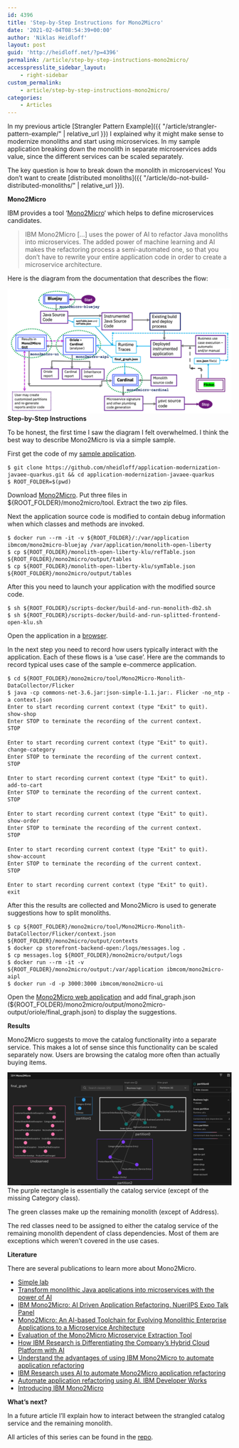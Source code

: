 ```yaml
---
id: 4396
title: 'Step-by-Step Instructions for Mono2Micro'
date: '2021-02-04T08:54:39+00:00'
author: 'Niklas Heidloff'
layout: post
guid: 'http://heidloff.net/?p=4396'
permalink: /article/step-by-step-instructions-mono2micro/
accesspresslite_sidebar_layout:
    - right-sidebar
custom_permalink:
    - article/step-by-step-instructions-mono2micro/
categories:
    - Articles
---
```


In my previous article [Strangler Pattern Example]({{ "/article/strangler-pattern-example/" | relative_url }}) I explained why it might make sense to modernize monoliths and start using microservices. In my sample application breaking down the monolith in separate microservices adds value, since the different services can be scaled separately.

The key question is how to break down the monolith in microservices! You don’t want to create [distributed monoliths]({{ "/article/do-not-build-distributed-monoliths/" | relative_url }}).

**Mono2Micro**

IBM provides a tool ‘[Mono2Micro](http://ibm.biz/Mono2Micro)‘ which helps to define microservices candidates.

> IBM Mono2Micro \[…\] uses the power of AI to refactor Java monoliths into microservices. The added power of machine learning and AI makes the refactoring process a semi-automated one, so that you don’t have to rewrite your entire application code in order to create a microservice architecture.

Here is the diagram from the documentation that describes the flow:

![image](/assets/img/2021/02/Mono2Micro-architecture.png)  
**Step-by-Step Instructions**

To be honest, the first time I saw the diagram I felt overwhelmed. I think the best way to describe Mono2Micro is via a simple sample.

First get the code of my [sample application](https://github.com/nheidloff/application-modernization-javaee-quarkus).

```
$ git clone https://github.com/nheidloff/application-modernization-javaee-quarkus.git && cd application-modernization-javaee-quarkus
$ ROOT_FOLDER=$(pwd)
```

Download [Mono2Micro](http://ibm.biz/Mono2Micro). Put three files in ${ROOT\_FOLDER}/mono2micro/tool. Extract the two zip files.

Next the application source code is modified to contain debug information when which classes and methods are invoked.

```
$ docker run --rm -it -v ${ROOT_FOLDER}/:/var/application ibmcom/mono2micro-bluejay /var/application/monolith-open-liberty
$ cp ${ROOT_FOLDER}/monolith-open-liberty-klu/refTable.json ${ROOT_FOLDER}/mono2micro/output/tables
$ cp ${ROOT_FOLDER}/monolith-open-liberty-klu/symTable.json ${ROOT_FOLDER}/mono2micro/output/tables
```

After this you need to launch your application with the modified source code.

```
$ sh ${ROOT_FOLDER}/scripts-docker/build-and-run-monolith-db2.sh
$ sh ${ROOT_FOLDER}/scripts-docker/build-and-run-splitted-frontend-open-klu.sh
```

Open the application in a [browser](http://localhost/CustomerOrderServicesWeb).

In the next step you need to record how users typically interact with the application. Each of these flows is a ‘use case’. Here are the commands to record typical uses case of the sample e-commerce application.

```
$ cd ${ROOT_FOLDER}/mono2micro/tool/Mono2Micro-Monolith-DataCollector/Flicker
$ java -cp commons-net-3.6.jar:json-simple-1.1.jar:. Flicker -no_ntp -a context.json
Enter to start recording current context (type "Exit" to quit).
show-shop
Enter STOP to terminate the recording of the current context.
STOP

Enter to start recording current context (type "Exit" to quit).
change-category
Enter STOP to terminate the recording of the current context.
STOP

Enter to start recording current context (type "Exit" to quit).
add-to-cart
Enter STOP to terminate the recording of the current context.
STOP

Enter to start recording current context (type "Exit" to quit).
show-order
Enter STOP to terminate the recording of the current context.
STOP

Enter to start recording current context (type "Exit" to quit).
show-account
Enter STOP to terminate the recording of the current context.
STOP

Enter to start recording current context (type "Exit" to quit).
exit
```

After this the results are collected and Mono2Micro is used to generate suggestions how to split monoliths.

```
$ cp ${ROOT_FOLDER}/mono2micro/tool/Mono2Micro-Monolith-DataCollector/Flicker/context.json ${ROOT_FOLDER}/mono2micro/output/contexts
$ docker cp storefront-backend-open:/logs/messages.log .
$ cp messages.log ${ROOT_FOLDER}/mono2micro/output/logs
$ docker run --rm -it -v ${ROOT_FOLDER}/mono2micro/output:/var/application ibmcom/mono2micro-aipl
$ docker run -d -p 3000:3000 ibmcom/mono2micro-ui
```

Open the [Mono2Micro web application](http://localhost:3000) and add final\_graph.json (${ROOT\_FOLDER}/mono2micro/output/mono2micro-output/oriole/final\_graph.json) to display the suggestions.

**Results**

Mono2Micro suggests to move the catalog functionality into a separate service. This makes a lot of sense since this functionality can be scaled separately now. Users are browsing the catalog more often than actually buying items.

![image](/assets/img/2021/02/mono2mircro-3-partitions-1.png)  
The purple rectangle is essentially the catalog service (except of the missing Category class).

The green classes make up the remaining monolith (except of Address).

The red classes need to be assigned to either the catalog service of the remaining monolith dependent of class dependencies. Most of them are exceptions which weren’t covered in the use cases.

**Literature**

There are several publications to learn more about Mono2Micro.

- [Simple lab](https://ibm-cloud-architecture.github.io/modernization-playbook/applications/m2m/)
- [Transform monolithic Java applications into microservices with the power of AI](http://ibm.biz/Sample-JEE-Refactoring-with-Mono2Micro)
- [IBM Mono2Micro: AI Driven Application Refactoring. NueriIPS Expo Talk Panel](https://slideslive.com/38942305/ai4code-at-ibm-and-red-hat)
- [Mono2Micro: An AI-based Toolchain for Evolving Monolithic Enterprise Applications to a Microservice Architecture](https://dl.acm.org/doi/abs/10.1145/3368089.3417933)
- [Evaluation of the Mono2Micro Microservice Extraction Tool](https://pheedloop.com/casconevoke2020/site/sessions/?id=SxHnqs)
- [How IBM Research is Differentiating the Company’s Hybrid Cloud Platform with AI](https://www.ibm.com/blogs/research/2020/10/hybrid-cloud-for-ai)
- [Understand the advantages of using IBM Mono2Micro to automate application refactoring](http://www.ibm.biz/Refactor-with-Mono2Micro)
- [IBM Research uses AI to automate Mono2Micro application refactoring](https://www.ibm.com/blogs/research/2020/07/ai-mono2micro-application-refactoring)
- [Automate application refactoring using AI. IBM Developer Works](http://ibm.biz/Mono2Micro-Enhanced-Beta)
- [Introducing IBM Mono2Micro](https://www.ibm.com/cloud/blog/announcements/ibm-mono2micro)

**What’s next?**

In a future article I’ll explain how to interact between the strangled catalog service and the remaining monolith.

All articles of this series can be found in the [repo](https://github.com/nheidloff/application-modernization-javaee-quarkus#documentation).